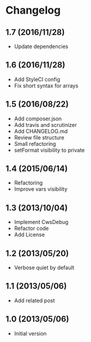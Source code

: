 # Changelog

## 1.7 (2016/11/28)

* Update dependencies

## 1.6 (2016/11/28)

* Add StyleCI config
* Fix short syntax for arrays

## 1.5 (2016/08/22)

* Add composer.json
* Add travis and scrutinizer
* Add CHANGELOG.md
* Review file structure
* Small refactoring
* setFormat visibility to private

## 1.4 (2015/06/14)

* Refactoring
* Improve vars visibility

## 1.3 (2013/10/04)

* Implement CwsDebug
* Refactor code
* Add License

## 1.2 (2013/05/20)

* Verbose quiet by default

## 1.1 (2013/05/06)

* Add related post

## 1.0 (2013/05/06)

* Initial version
